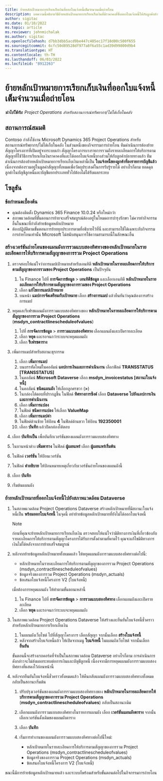 ```yaml
---
title: ย้ายหลักเป้าหมายการเรียกเก็บเงินที่ออกใบแจ้งหนี้เต็มจำนวนเมื่อถ่ายโอน
description: บทความนี้อธิบายวิธีย้ายหลักเป้าหมายการเรียกเก็บเงินที่มีราคาคงที่ซึ่งออกใบแจ้งหนี้ให้กับลูกค้าสำหรับสัญญาโครงการที่เปิดอยู่ก่อนวันที่เริ่มใช้งานจริง
author: sigitac
ms.date: 01/10/2022
ms.topic: article
ms.reviewer: johnmichalak
ms.author: sigitac
ms.openlocfilehash: d7bb3dbb5acd9be447c405ec17f18d00c500f655
ms.sourcegitcommit: 6cfc50d89528df977a8f6a55c1ad39d99800d9b4
ms.translationtype: HT
ms.contentlocale: th-TH
ms.lasthandoff: 06/03/2022
ms.locfileid: "8912263"
---
```

# <a name="migrate-fully-invoiced-billing-milestones-at-cutover"></a>ย้ายหลักเป้าหมายการเรียกเก็บเงินที่ออกใบแจ้งหนี้เต็มจำนวนเมื่อถ่ายโอน

_**นำไปใช้กับ:** Project Operations สำหรับสถานการณ์ทรัพยากร/ไม่ได้เก็บในคลัง_

## <a name="scenario"></a>สถานการณ์สมมติ

Contoso กำลังใช้งาน Microsoft Dynamics 365 Project Operations สำหรับสถานการณ์ทรัพยากร/ไม่ได้เก็บในคลัง ในส่วนหนึ่งของกิจกรรมการถ่ายโอน ทีมดำเนินการต้องย้ายสัญญาโครงการที่เปิดอยู่จากระบบเก่า สัญญาโครงการบางรายการรวมถึงรายละเอียดการให้บริการตามสัญญาที่ใช้วิธีการเรียกเก็บเงินราคาคงที่และได้ออกใบแจ้งหนี้บางส่วนให้กับลูกค้าปลายทางแล้ว ทีมดำเนินการต้องย้ายหลักเป้าหมายการเรียกเก็บเงินเหล่านี้เป็น **ใบแจ้งหนี้ของลูกค้าที่ลงรายการบัญชีแล้ว** เนื่องจากต้องรวมอยู่ในมูลค่าสัญญาทั้งหมดเพื่อวัตถุประสงค์ในการรับรู้รายได้ อย่างไรก็ตาม ยอดดุลลูกค้าในบัญชีลูกหนี้และบัญชีแยกประเภททั่วไปต้องไม่ได้รับผลกระทบ

## <a name="solution"></a>โซลูชัน

### <a name="prerequisites"></a>ข้อกำหนดเบื้องต้น

- คุณต้องติดตั้ง Dynamics 365 Finance 10.0.24 หรือใหม่กว่า
- สภาพแวดล้อมที่ขั้นตอนการย้ายจะเสร็จสมบูรณ์ต้องอยู่ในโหมดการบำรุงรักษา ไม่ควรทำกิจกรรมอื่นในขณะที่กำลังย้ายข้อมูลหลักเป้าหมาย
- ต้องปฏิบัติตามขั้นตอนการย้ายทุกประการตามที่อธิบายไว้ที่นี่ และสามารถใช้ได้เฉพาะกับกิจกรรมการถ่ายโอนเท่านั้น Microsoft ไม่สนับสนุนการใช้ความสามารถนี้ในลักษณะอื่น

### <a name="create-a-cutover-version-of-the-project-operations-integration-contract-line-milestones-dual-write-map"></a>สร้างเวอร์ชันถ่ายโอนของแผนผังการรวมแบบสองทิศทางของหลักเป้าหมายในรายละเอียดการให้บริการตามสัญญาของการรวม Project Operations 

1. ตรวจสอบให้แน่ใจว่าการแมปเป้าหมายสำหรับเอนทิตี **หลักเป้าหมายในรายละเอียดการให้บริการตามสัญญาของการรวมของ Project Operations** เป็นปัจจุบัน 

    1. ใน Finance ไปที่ **การจัดการข้อมูล** \> **เอนทิตีข้อมูล** และเลือกเอนทิตี **หลักเป้าหมายในรายละเอียดการให้บริการตามสัญญาของการรวมของ Project Operations** 
    2. เลือก **แก้ไขการแมปเป้าหมาย** 
    3. บนหน้า **แมปการจัดเตรียมกับเป้าหมาย** เลือก **สร้างการแมป** แล้วยืนยันว่าคุณต้องการสร้างการแมป

2. หยุดและรีเฟรชแผนผังการรวมแบบสองทิศทางของ **หลักเป้าหมายในรายละเอียดการให้บริการตามสัญญาของการรวม Project Operations** (**msdyn\_contractlinescheduleofvalues**) 

    1. ไปที่ **การจัดการข้อมูล** \> **การรวมแบบสองทิศทาง** เลือกแผนผังและเปิดรายละเอียด 
    2. เลือก **หยุด** และรอจนกว่าระบบจะหยุดแผนผัง 
    3. เลือก **รีเฟรชตาราง**

3. เพิ่มการแมปสำหรับสถานะธุรกรรม

    1. เลือก **เพิ่มการแมป**
    2. บนบรรทัดใหม่ในคอลัมน์ **แอปการเงินและการดำเนินงาน** เลือกฟิลด์ **TRANSSTATUS \[TRANSSTATUS\]**
    3. ในคอลัมน์ **Microsoft Dataverse** เลือก **msdyn\_invoicestatus \[สถานะใบแจ้งหนี้\]**
    4. ในคอลัมน์ **ชนิดแผนผัง** ให้เลือกลูกศรขวา (**\>**)
    5. ในกล่องโต้ตอบที่ปรากฏขึ้น ในฟิลด์ **ทิศทางการซิงค์** เลือก **Dataverse ไปยังแอปการเงินและการดำเนินงาน**
    6. เลือก **เพิ่มการแปลง**
    7. ในฟิลด์ **ชนิดการแปลง** ให้เลือก **ValueMap**
    8. เลือก **เพิ่มการแมปค่า**
    9. ในฟิลด์ด้านซ้าย ให้ป้อน **4** ในฟิลด์ด้านขวา ให้ป้อน **192350001** 
    10. เลือก **บันทึก** แล้วปิดกล่องโต้ตอบ

4. เลือก **บันทึกเป็น** เพื่อบันทึกเวอร์ชันของแผนผังการรวมแบบสองทิศทาง 
5. ในบานหน้าต่าง **เพิ่มตาราง** ในฟิลด์ **ผู้เผยแพร่** เลือก **ผู้เผยแพร่เริ่มต้น**
6. ในฟิลด์ **เวอร์ชัน** ให้ป้อนเวอร์ชัน
7. ในฟิลด์ **คำอธิบาย** ให้ป้อนหมายเหตุเกี่ยวกับเวอร์ชันถ่ายโอนของแผนผังนี้ 
8. เลือก **บันทึก**
9. เริ่มต้นแผนผัง

### <a name="migrate-invoiced-milestones-to-the-dataverse-environment"></a>ย้ายหลักเป้าหมายที่ออกใบแจ้งหนี้ไปยังสภาพแวดล้อม Dataverse

1. ในสภาพแวดล้อม Project Operations Dataverse สร้างหลักเป้าหมายที่มีสถานะใบแจ้งหนี้เป็น **พร้อมออกใบแจ้งหนี้** ในจุดนี้ อย่าย้ายข้อมูลหลักเป้าหมายที่ยังไม่ได้ออกใบแจ้งหนี้

    > [!NOTE]
    > ก่อนที่คุณจะย้ายหลักเป้าหมายการเรียกเก็บเงิน ตรวจสอบให้แน่ใจว่ามิติทางการเงินที่เกี่ยวข้องกับรายละเอียดการให้บริการตามสัญญาโครงการได้รับการตั้งค่าตามที่คาดไว้ คุณจะแก้ไขมิติทางการเงินไม่ได้หลังจากการย้ายเสร็จสมบูรณ์

2. หลังจากย้ายข้อมูลหลักเป้าหมายทั้งหมดแล้ว ให้หยุดแผนผังการวมแบบสองทิศทางต่อไปนี้:

    - หลักเป้าหมายในรายละเอียดการให้บริการตามสัญญาของการรวม Project Operations (msdyn\_contractlinescheduleofvalues)
    - ข้อมูลจริงของการรวม Project Operations (msdyn\_actuals)
    - ข้อเสนอใบแจ้งหนี้โครงการ V2 (ใบแจ้งหนี้)

    เมื่อต้องการหยุดแผนผัง ให้ทำตามขั้นตอนเหล่านี้

    1. ใน Finance ไปที่ **การจัดการข้อมูล** \> **การรวมแบบสองทิศทาง** เลือกแผนผังและเปิดรายละเอียด
    2. เลือก **หยุด** และรอจนกว่าระบบจะหยุดแผนผัง

3. ในสภาพแวดล้อม Project Operations Dataverse ให้สร้างและยืนยันใบแจ้งหนี้ชั่วคราวสำหรับหลักเป้าหมายการเรียกเก็บเงิน 

    1. ในแผนผังเว็บไซต์ ไปที่สัญญาโครงการ เลือกสัญญา จากนั้นเลือก **สร้างใบแจ้งหนี้**
    2. หลังจากสร้างใบแจ้งหนี้แล้ว ให้เปิดจากเมนู **ใบแจ้งหนี้** ในแผนผังเว็บไซต์ จากนั้นเลือก **ยืนยัน**

    ขั้นตอนนี้จะสร้างเรกคอร์ดที่จำเป็นในสภาพแวดล้อม Dataverse อย่างไรก็ตาม การดำเนินการดังกล่าวจะไม่ส่งผลกระทบต่อการเงินและบัญชีลูกหนี้ เนื่องจากมีการหยุดแผนผังการรวมแบบสองทิศทางที่แสดงไว้ก่อนหน้านี้

4. หลังจากยืนยันใบแจ้งหนี้ชั่วคราวทั้งหมดแล้ว ให้คืนกลับแผนผังการรวมแบบสองทิศทางทั้งหมดกลับเป็นสถานะเริ่มต้น

    1. ปรับปรุงเวอร์ชันของแผนผังการรวมแบบสองทิศทางของ **หลักเป้าหมายในรายละเอียดการให้บริการตามสัญญาของการรวม Project Operations** (**msdyn\_contractlinescheduleofvalues**) กลับเป็นสถานะเดิม 
    2. เลือกแผนผังการรวมแบบสองทิศทางในรายการแผนผัง เลือก **เวอร์ชันแผนผังตาราง** จากนั้นเลือกเวอร์ชันดั้งเดิมของแผนผังตาราง
    3. เลือก **บันทึก**
    4. เริ่มการทำงานของแผนผังการรวมแบบสองทิศทางต่อไปนี้ใหม่:

        - หลักเป้าหมายในรายละเอียดการให้บริการตามสัญญาของการรวม Project Operations (msdyn\_contractlinescheduleofvalues)
        - ข้อมูลจริงของการรวม Project Operations (msdyn\_actuals)
        - ข้อเสนอใบแจ้งหนี้โครงการ V2 (ใบแจ้งหนี้)

ขณะนี้มีการย้ายข้อมูลหลักเป้าหมายแล้ว และระบบก็พร้อมสำหรับขั้นตอนต่อไปในกิจกรรมการถ่ายโอน
